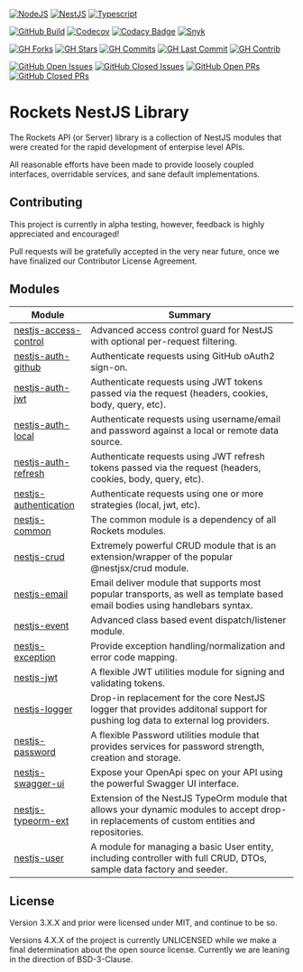 [![NodeJS](https://img.shields.io/badge/Node-100%25-green?style=for-the-badge&logo=nodedotjs)](https://nestjs.org)
[![NestJS](https://img.shields.io/badge/NestJS-100%25-red?style=for-the-badge&logo=nestjs)](https://nodejs.com)
[![Typescript](https://img.shields.io/badge/Typescript-100%25-blue?style=for-the-badge&logo=typescript)](https://www.typescriptlang.org)

[![GitHub Build](https://img.shields.io/github/workflow/status/conceptadev/rockets/ci-pr-test?logo=github)](https://github.com/conceptadev/rockets/actions/workflows/ci-pr-test.yml)
[![Codecov](https://codecov.io/gh/conceptadev/rockets/branch/main/graph/badge.svg?token=QXUHV1RP5N)](https://codecov.io/gh/conceptadev/rockets)
[![Codacy Badge](https://app.codacy.com/project/badge/Grade/6b92bb0756ee4664a1403c4688a0d172)](https://www.codacy.com/gh/conceptadev/rockets/dashboard?utm_source=github.com&utm_medium=referral&utm_content=conceptadev/rockets&utm_campaign=Badge_Grade)
[![Snyk](https://img.shields.io/snyk/vulnerabilities/github/conceptadev/rockets?logo=snyk)](https://app.snyk.io/org/conceptadev/project/68236780-68d2-40d3-bee2-e94046c4c1f3)

[![GH Forks](https://img.shields.io/github/forks/conceptadev/rockets?logo=github)](https://codecov.io/gh/conceptadev/rockets)
[![GH Stars](https://img.shields.io/github/stars/conceptadev/rockets?logo=github)](https://codecov.io/gh/conceptadev/rockets)
[![GH Commits](https://img.shields.io/github/commit-activity/m/conceptadev/rockets?logo=github)](https://codecov.io/gh/conceptadev/rockets)
[![GH Last Commit](https://img.shields.io/github/last-commit/conceptadev/rockets?logo=github)](https://codecov.io/gh/conceptadev/rockets)
[![GH Contrib](https://img.shields.io/github/contributors/conceptadev/rockets?logo=github)](https://github.com/conceptadev/rockets/graphs/contributors)

[![GitHub Open Issues](https://img.shields.io/github/issues-raw/conceptadev/rockets?logo=github)](https://github.com/conceptadev/rockets/issues)
[![GitHub Closed Issues](https://img.shields.io/github/issues-closed-raw/conceptadev/rockets?logo=github)](https://github.com/conceptadev/rockets/issues)
[![GitHub Open PRs](https://img.shields.io/github/issues-pr-raw/conceptadev/rockets?logo=github)](https://github.com/conceptadev/rockets/pulls)
[![GitHub Closed PRs](https://img.shields.io/github/issues-pr-closed-raw/conceptadev/rockets?logo=github)](https://github.com/conceptadev/rockets/pulls)

# Rockets NestJS Library

The Rockets API (or Server) library is a collection of NestJS modules
that were created for the rapid development of enterpise level APIs.

All reasonable efforts have been made to provide loosely coupled interfaces,
overridable services, and sane default implementations.

## Contributing

This project is currently in alpha testing, however, feedback is highly
appreciated and encouraged!

Pull requests will be gratefully accepted in the very near future,
once we have finalized our Contributor License Agreement.

## Modules

| Module                                                                                                                           | Summary                                                                                                                                     |
| -------------------------------------------------------------------------------------------------------------------------------- | ------------------------------------------------------------------------------------------------------------------------------------------- |
| [nestjs-access-control](https://github.com/conceptadev/rockets/tree/main/packages/nestjs-access-control 'nestjs-access-control') | Advanced access control guard for NestJS with optional per-request filtering.                                                               |
| [nestjs-auth-github](https://github.com/conceptadev/rockets/tree/main/packages/nestjs-auth-github 'nestjs-auth-github')          | Authenticate requests using GitHub oAuth2 sign-on.                                                                                          |
| [nestjs-auth-jwt](https://github.com/conceptadev/rockets/tree/main/packages/nestjs-auth-jwt 'nestjs-auth-jwt')                   | Authenticate requests using JWT tokens passed via the request (headers, cookies, body, query, etc).                                         |
| [nestjs-auth-local](https://github.com/conceptadev/rockets/tree/main/packages/nestjs-auth-local 'nestjs-auth-local')             | Authenticate requests using username/email and password against a local or remote data source.                                              |
| [nestjs-auth-refresh](https://github.com/conceptadev/rockets/tree/main/packages/nestjs-auth-refresh 'nestjs-auth-refresh')       | Authenticate requests using JWT refresh tokens passed via the request (headers, cookies, body, query, etc).                                 |
| [nestjs-authentication](https://github.com/conceptadev/rockets/tree/main/packages/nestjs-authentication 'nestjs-authentication') | Authenticate requests using one or more strategies (local, jwt, etc).                                                                       |
| [nestjs-common](https://github.com/conceptadev/rockets/tree/main/packages/nestjs-common 'nestjs-common')                         | The common module is a dependency of all Rockets modules.                                                                                   |
| [nestjs-crud](https://github.com/conceptadev/rockets/tree/main/packages/nestjs-crud 'nestjs-crud')                               | Extremely powerful CRUD module that is an extension/wrapper of the popular @nestjsx/crud module.                                            |
| [nestjs-email](https://github.com/conceptadev/rockets/tree/main/packages/nestjs-email 'nestjs-email')                            | Email deliver module that supports most popular transports, as well as template based email bodies using handlebars syntax.                 |
| [nestjs-event](https://github.com/conceptadev/rockets/tree/main/packages/nestjs-event 'nestjs-event')                            | Advanced class based event dispatch/listener module.                                                                                        |
| [nestjs-exception](https://github.com/conceptadev/rockets/tree/main/packages/nestjs-exception 'nestjs-exception')                | Provide exception handling/normalization and error code mapping.                                                                            |
| [nestjs-jwt](https://github.com/conceptadev/rockets/tree/main/packages/nestjs-jwt 'nestjs-jwt')                                  | A flexible JWT utilities module for signing and validating tokens.                                                                          |
| [nestjs-logger](https://github.com/conceptadev/rockets/tree/main/packages/nestjs-logger 'nestjs-logger')                         | Drop-in replacement for the core NestJS logger that provides additonal support for pushing log data to external log providers.              |
| [nestjs-password](https://github.com/conceptadev/rockets/tree/main/packages/nestjs-password 'nestjs-password')                   | A flexible Password utilities module that provides services for password strength, creation and storage.                                    |
| [nestjs-swagger-ui](https://github.com/conceptadev/rockets/tree/main/packages/nestjs-swagger-ui 'nestjs-swagger-ui')             | Expose your OpenApi spec on your API using the powerful Swagger UI interface.                                                               |
| [nestjs-typeorm-ext](https://github.com/conceptadev/rockets/tree/main/packages/nestjs-typeorm-ext 'nestjs-typeorm-ext')          | Extension of the NestJS TypeOrm module that allows your dynamic modules to accept drop-in replacements of custom entities and repositories. |
| [nestjs-user](https://github.com/conceptadev/rockets/tree/main/packages/nestjs-user 'nestjs-user')                               | A module for managing a basic User entity, including controller with full CRUD, DTOs, sample data factory and seeder.                       |

## License

Version 3.X.X and prior were licensed under MIT, and continue to be so.

Versions 4.X.X of the project is currently UNLICENSED while we make a final
determination about the open source license. Currently we are leaning in the
direction of BSD-3-Clause.
